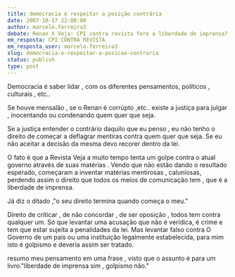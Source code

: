 ```yaml
---
title: democracia é respeitar a posição contrária
date: 2007-10-17 22:00:00
author: marcelo.ferreira3
debate: Renan X Veja: CPI contra revista fere a liberdade de imprensa?
em_resposta: CPI CONTRA REVISTA
em_resposta_user: marcelo.ferreira3
slug: democracia-e-respeitar-a-posicao-contraria
status: publish 
type: post
---
```


Democracia é saber lidar , com os diferentes pensamentos, políticos , culturais , etc..  

Se houve mensalão , se o Renan é corrúpto ,etc.. existe a justiça para julgar , inocentando ou condenando quem quer que seja.  

Se a justiça entender o contrário daquilo que eu penso , eu não tenho o direito de começar a deflagrar mentiras contra quem quer que seja. Se eu não aceitar a decisão da mesma devo recorer dentro da lei.  

O fato é que a Revista Veja a muito tempo tenta um golpe contra o atual governo através de suas matérias . Vendo que não estão dando o resultado esperado, começaram a inventar matérias mentirosas , caluniosas, perdendo assim o direito que todos os meios de comunicação tem , que é a liberdade de imprensa.  

Já diz o ditado ,"o seu direito termina quando começa o meu."  

Direito de criticar , de não concordar , de ser oposição , todos tem contra qualquer um. Só que levantar uma acusação que não é verídica, é crime e tem que estar sujeita a penalidades da lei. Mas levantar falso contra O Governo de um país ou uma instituição legalmente estabelecida, para mim isto é golpismo e deveria assim ser tratado.   

resumo meu pensamento em uma frase , visto que o assunto é para um livro."liberdade de imprensa sim , golpismo não."
